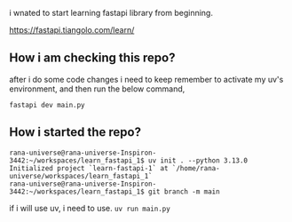 i wnated to start learning fastapi library from beginning.

https://fastapi.tiangolo.com/learn/


## How i am checking this repo?

after i do some code changes i need to keep remember to activate my uv's environment, and then run the below command,
```
fastapi dev main.py
```


## How i started the repo?

```
rana-universe@rana-universe-Inspiron-3442:~/workspaces/learn_fastapi_1$ uv init . --python 3.13.0
Initialized project `learn-fastapi-1` at `/home/rana-universe/workspaces/learn_fastapi_1`
rana-universe@rana-universe-Inspiron-3442:~/workspaces/learn_fastapi_1$ git branch -m main
```

if i will use uv, i need to use.
`uv run main.py`